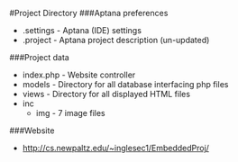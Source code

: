 #Project Directory
###Aptana preferences
* .settings - Aptana (IDE) settings
* .project - Aptana project description (un-updated)

###Project data
* index.php - Website controller
* models - Directory for all database interfacing php files
* views - Directory for all displayed HTML files
* inc
	* img - 7 image files

###Website
* http://cs.newpaltz.edu/~inglesec1/EmbeddedProj/
